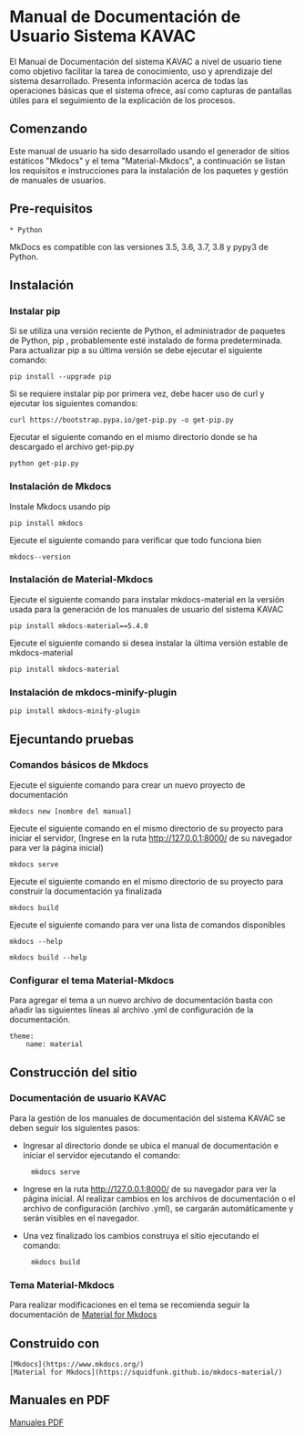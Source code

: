 #	Manual de Documentación de Usuario Sistema KAVAC

El Manual de Documentación del sistema KAVAC a nivel de usuario tiene como objetivo facilitar la tarea de conocimiento, uso y aprendizaje del sistema desarrollado. Presenta información acerca de todas las operaciones básicas que el sistema ofrece, así como capturas de pantallas útiles para el seguimiento de la explicación de los procesos.


##	Comenzando

Este manual de usuario ha sido desarrollado usando el generador de sitios estáticos "Mkdocs" y el tema "Material-Mkdocs", a continuación se listan los requisitos e instrucciones para la instalación de los paquetes y gestión de manuales de usuarios.


##	Pre-requisitos

	* Python 

MkDocs es compatible con las versiones 3.5, 3.6, 3.7, 3.8 y pypy3 de Python.

##	Instalación

###	Instalar pip

Si se utiliza una versión reciente de Python, el administrador de paquetes de Python, pip , probablemente esté instalado de forma predeterminada.  Para actualizar pip a su última versión se debe ejecutar el siguiente comando:

	pip install --upgrade pip

Si se requiere instalar pip por primera vez, debe hacer uso de curl y ejecutar los siguientes comandos:

	curl https://bootstrap.pypa.io/get-pip.py -o get-pip.py

Ejecutar el siguiente comando en el mismo directorio donde se ha descargado el archivo get-pip.py

	python get-pip.py  


###	Instalación de Mkdocs

Instale Mkdocs usando pip

	pip install mkdocs

Ejecute el siguiente comando para verificar que todo funciona bien

	mkdocs--version


###	Instalación de Material-Mkdocs

Ejecute el siguiente comando para instalar mkdocs-material en la versión usada para la generación de los manuales de usuario del sistema KAVAC

	pip install mkdocs-material==5.4.0

Ejecute el siguiente comando si desea instalar la última versión estable de mkdocs-material  

	pip install mkdocs-material


###	Instalación de mkdocs-minify-plugin

	pip install mkdocs-minify-plugin
	

##	Ejecuntando pruebas

###	Comandos básicos de Mkdocs

Ejecute el siguiente comando para crear un nuevo proyecto de documentación

	mkdocs new [nombre del manual]

Ejecute el siguiente comando en el mismo directorio de su proyecto para iniciar el servidor, (Ingrese en la ruta http://127.0.0.1:8000/ de su navegador para ver la página inicial)

	mkdocs serve

Ejecute el siguiente comando en el mismo directorio de su proyecto para construir la documentación ya finalizada

	mkdocs build

Ejecute el siguiente comando para ver una lista de comandos disponibles

	mkdocs --help

	mkdocs build --help

###	Configurar el tema Material-Mkdocs

Para agregar el tema a un nuevo archivo de documentación basta con añadir las siguientes líneas al archivo .yml de configuración de la documentación.

	theme:
		name: material

##	Construcción del sitio

###	Documentación de usuario KAVAC

Para la gestión de los manuales de documentación del sistema KAVAC se deben seguir los siguientes pasos:

* Ingresar al directorio donde se ubica el manual de documentación e iniciar el servidor ejecutando el comando:

		mkdocs serve

* Ingrese en la ruta http://127.0.0.1:8000/ de su navegador para ver la página inicial.  Al realizar cambios en los archivos de documentación o el archivo de configuración (archivo .yml), se cargarán automáticamente y serán visibles en el navegador.  

* Una vez finalizado los cambios construya el sitio ejecutando el comando:

		mkdocs build

###	Tema Material-Mkdocs

Para realizar modificaciones en el tema se recomienda seguir la documentación de [Material for Mkdocs](https://squidfunk.github.io/mkdocs-material/)

	
##	Construido con

	[Mkdocs](https://www.mkdocs.org/) 	
	[Material for Mkdocs](https://squidfunk.github.io/mkdocs-material/)


## Manuales en PDF

[Manuales PDF](https://www.cenditel.gob.ve/portal/kavac-sistema-de-gestion-de-recursos/#descargas/) 
